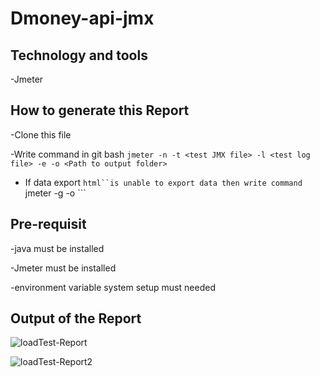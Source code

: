 # Dmoney-api-jmx

## Technology and tools

 -Jmeter
 
## How to generate this Report

 -Clone this file
 
 -Write command in git bash ```jmeter -n -t <test JMX file> -l <test log file> -e -o <Path to output folder>```
 
 - If data export ```html``is unable to export data then write command ```jmeter -g <log file> -o <Path to output folder>```
 
## Pre-requisit

 -java must be installed
 
 -Jmeter must be installed
 
 -environment variable system setup must needed

## Output of the Report
![loadTest-Report](https://user-images.githubusercontent.com/52061402/200436840-d6b35330-75e5-4af1-91cd-d80d7b671ada.JPG)
 
 ![loadTest-Report2](https://user-images.githubusercontent.com/52061402/200437102-6679e4da-0a14-41ac-8b7a-ae4be2c76926.JPG)
